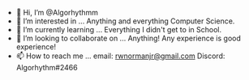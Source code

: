 - 👋 Hi, I’m @Algorhythmm
- 👀 I’m interested in ... Anything and everything Computer Science.
- 🌱 I’m currently learning ... Everything I didn't get to in School.
- 💞️ I’m looking to collaborate on ... Anything! Any experience is good experience!
- 📫 How to reach me ... email: rwnormanjr@gmail.com    Discord: Algorhythm#2466

<!---
Algorhythmm/Algorhythmm is a ✨ special ✨ repository because its `README.md` (this file) appears on your GitHub profile.
You can click the Preview link to take a look at your changes.
--->
